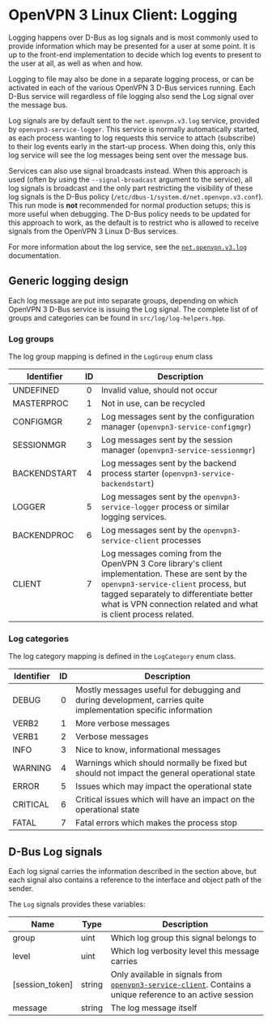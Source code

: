 OpenVPN 3 Linux Client: Logging
===============================

Logging happens over D-Bus as log signals and is most commonly used to
provide information which may be presented for a user at some
point.  It is up to the front-end implementation to decide which log
events to present to the user at all, as well as when and how.

Logging to file may also be done in a separate logging process, or can be
activated in each of the various OpenVPN 3 D-Bus services running.  Each
D-Bus service will regardless of file logging also send the Log signal over
the message bus.

Log signals are by default sent to the `net.openvpn.v3.log` service,
provided by `openvpn3-service-logger`.  This service is normally
automatically started, as each process wanting to log requests this service
to attach (subscribe) to their log events early in the start-up process.
When doing this, only this log service will see the log messages being sent
over the message bus.

Services can also use signal broadcasts instead.  When this approach is
used (often by using the `--signal-broadcast` argument to the service), all
log signals is broadcast and the only part restricting the visibility of
these log signals is the D-Bus policy
(`/etc/dbus-1/system.d/net.openvpn.v3.conf`).  This run mode is **not**
recommended for normal production setups; this is more useful when
debugging.  The D-Bus policy needs to be updated for this approach to work,
as the default is to restrict who is allowed to receive signals from
the OpenVPN 3 Linux D-Bus services.

For more information about the log service, see the
[`net.openvpn.v3.log`](dbus-service-net.openvpn.v3.log.md) documentation.


Generic logging design
----------------------

Each log message are put into separate groups, depending on which
OpenVPN 3 D-Bus service is issuing the Log signal.  The complete list
of of groups and categories can be found in
`src/log/log-helpers.hpp`.

### Log groups

The log group mapping is defined in the `LogGroup` enum class

| Identifier   | ID | Description                                                                             |
|--------------|:--:|-----------------------------------------------------------------------------------------|
| UNDEFINED    | 0  | Invalid value, should not occur                                                         |
| MASTERPROC   | 1  | Not in use, can be recycled                                                             |
| CONFIGMGR    | 2  | Log messages sent by the configuration manager (`openvpn3-service-configmgr`)           |
| SESSIONMGR   | 3  | Log messages sent by the session manager (`openvpn3-service-sessionmgr`)                |
| BACKENDSTART | 4  | Log messages sent by the backend process starter (`openvpn3-service-backendstart`)      |
| LOGGER       | 5  | Log messages sent by the `openvpn3-service-logger` process or similar logging services. |
| BACKENDPROC  | 6  | Log messages sent by the `openvpn3-service-client` processes                           |
| CLIENT       | 7  | Log messages coming from the OpenVPN 3 Core library's client implementation.  These are sent by the `openvpn3-service-client` process, but tagged separately to differentiate better what is VPN connection related and what is client process related. |


### Log categories

The log category mapping is defined in the `LogCategory` enum class.

| Identifier   | ID  | Description                                                        |
|--------------|:---:|--------------------------------------------------------------------|
| DEBUG        | 0   | Mostly messages useful for debugging and during development, carries quite implementation specific information |
| VERB2        | 1   | More verbose messages                                              |
| VERB1        | 2   | Verbose messages                                                   |
| INFO         | 3   | Nice to know, informational messages                               |
| WARNING      | 4   | Warnings which should normally be fixed but should not impact the general operational state |
| ERROR        | 5   | Issues which may impact the operational state                      |
| CRITICAL     | 6   | Critical issues which will have an impact on the operational state |
| FATAL        | 7   | Fatal errors which makes the process stop                          |


D-Bus Log signals
-----------------

Each log signal carries the information described in the section above, but each signal also contains a reference to the interface and object path of the sender.

The `Log` signals provides these variables:

| Name            | Type   | Description                                    |
|-----------------|--------|------------------------------------------------|
| group           | uint   | Which log group this signal belongs to         |
| level           | uint   | Which log verbosity level this message carries |
| [session_token] | string | Only available in signals from [`openvpn3-service-client`](dbus-service-net.openvpn.v3.client.md).  Contains a unique reference to an active session |
| message         | string | The log message itself                         |
